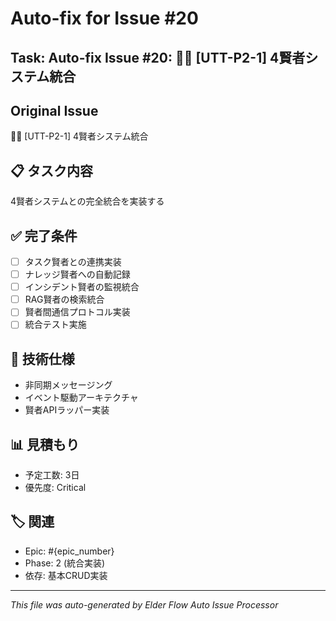# Auto-fix for Issue #20

## Task: Auto-fix Issue #20: 🧙‍♂️ [UTT-P2-1] 4賢者システム統合

## Original Issue
🧙‍♂️ [UTT-P2-1] 4賢者システム統合

## 📋 タスク内容
4賢者システムとの完全統合を実装する

## ✅ 完了条件
- [ ] タスク賢者との連携実装
- [ ] ナレッジ賢者への自動記録
- [ ] インシデント賢者の監視統合
- [ ] RAG賢者の検索統合
- [ ] 賢者間通信プロトコル実装
- [ ] 統合テスト実施

## 🔧 技術仕様
- 非同期メッセージング
- イベント駆動アーキテクチャ
- 賢者APIラッパー実装

## 📊 見積もり
- 予定工数: 3日
- 優先度: Critical

## 🏷️ 関連
- Epic: #{epic_number}
- Phase: 2 (統合実装)
- 依存: 基本CRUD実装


---
*This file was auto-generated by Elder Flow Auto Issue Processor*
